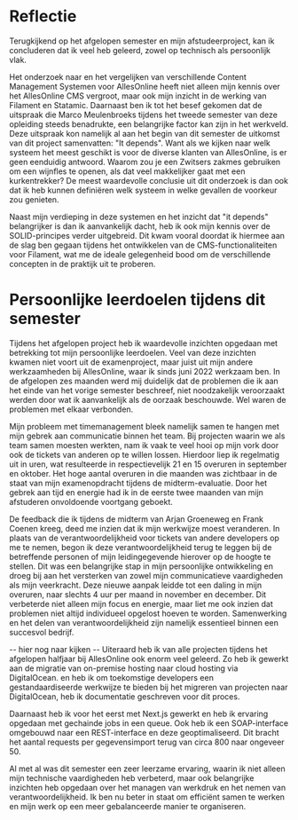 # Reflectie

Terugkijkend op het afgelopen semester en mijn afstudeerproject, kan ik concluderen dat ik veel heb geleerd, zowel op technisch als persoonlijk vlak.

Het onderzoek naar en het vergelijken van verschillende Content Management Systemen voor AllesOnline heeft niet alleen mijn kennis over het AllesOnline CMS vergroot, maar ook mijn inzicht in de werking van Filament en Statamic. Daarnaast ben ik tot het besef gekomen dat de uitspraak die Marco Meulenbroeks tijdens het tweede semester van deze opleiding steeds benadrukte, een belangrijke factor kan zijn in het werkveld. Deze uitspraak kon namelijk al aan het begin van dit semester de uitkomst van dit project samenvatten: "It depends". Want als we kijken naar welk systeem het meest geschikt is voor de diverse klanten van AllesOnline, is er geen eenduidig antwoord. Waarom zou je een Zwitsers zakmes gebruiken om een wijnfles te openen, als dat veel makkelijker gaat met een kurkentrekker? De meest waardevolle conclusie uit dit onderzoek is dan ook dat ik heb kunnen definiëren welk systeem in welke gevallen de voorkeur zou genieten.

Naast mijn verdieping in deze systemen en het inzicht dat "it depends" belangrijker is dan ik aanvankelijk dacht, heb ik ook mijn kennis over de SOLID-principes verder uitgebreid. Dit kwam vooral doordat ik hiermee aan de slag ben gegaan tijdens het ontwikkelen van de CMS-functionaliteiten voor Filament, wat me de ideale gelegenheid bood om de verschillende concepten in de praktijk uit te proberen.

# Persoonlijke leerdoelen tijdens dit semester
Tijdens het afgelopen project heb ik waardevolle inzichten opgedaan met betrekking tot mijn persoonlijke leerdoelen. Veel van deze inzichten kwamen niet voort uit de examenproject, maar juist uit mijn andere werkzaamheden bij AllesOnline, waar ik sinds juni 2022 werkzaam ben. In de afgelopen zes maanden werd mij duidelijk dat de problemen die ik aan het einde van het vorige semester beschreef, niet noodzakelijk veroorzaakt werden door wat ik aanvankelijk als de oorzaak beschouwde. Wel waren de problemen met elkaar verbonden.

Mijn probleem met timemanagement bleek namelijk samen te hangen met mijn gebrek aan communicatie binnen het team. Bij projecten waarin we als team samen moesten werkten, nam ik vaak te veel hooi op mijn vork door ook de tickets van anderen op te willen lossen. Hierdoor liep ik regelmatig uit in uren, wat resulteerde in respectievelijk 21 en 15 overuren in september en oktober. Het hoge aantal overuren in die maanden was zichtbaar in de staat van mijn examenopdracht tijdens de midterm-evaluatie. Door het gebrek aan tijd en energie had ik in de eerste twee maanden van mijn afstuderen onvoldoende voortgang geboekt.

De feedback die ik tijdens de midterm van Arjan Groeneweg en Frank Coenen kreeg, deed me inzien dat ik mijn werkwijze moest veranderen. In plaats van de verantwoordelijkheid voor tickets van andere developers op me te nemen, begon ik deze verantwoordelijkheid terug te leggen bij de betreffende personen of mijn leidingegevende hierover op de hoogte te stellen. Dit was een belangrijke stap in mijn persoonlijke ontwikkeling en droeg bij aan het versterken van zowel mijn communicatieve vaardigheden als mijn veerkracht. Deze nieuwe aanpak leidde tot een daling in mijn overuren, naar slechts 4 uur per maand in november en december. Dit verbeterde niet alleen mijn focus en energie, maar liet me ook inzien dat problemen niet altijd individueel opgelost hoeven te worden. Samenwerking en het delen van verantwoordelijkheid zijn namelijk essentieel binnen een succesvol bedrijf.


-- hier nog naar kijken -- 
Uiteraard heb ik van alle projecten tijdens het afgelopen halfjaar bij AllesOnline ook enorm veel geleerd. Zo heb ik gewerkt aan de migratie van on-premise hosting naar cloud hosting via DigitalOcean. en heb ik om toekomstige developers een gestandaardiseerde werkwijze te bieden bij het migreren van projecten naar DigitalOcean, heb ik documentatie geschreven voor dit proces.

Daarnaast heb ik voor het eerst met Next.js gewerkt en heb ik ervaring opgedaan met gechainde jobs in een queue. Ook heb ik een SOAP-interface omgebouwd naar een REST-interface en deze geoptimaliseerd. Dit bracht het aantal requests per gegevensimport terug van circa 800 naar ongeveer 50.

Al met al was dit semester een zeer leerzame ervaring, waarin ik niet alleen mijn technische vaardigheden heb verbeterd, maar ook belangrijke inzichten heb opgedaan over het managen van werkdruk en het nemen van verantwoordelijkheid. Ik ben nu beter in staat om efficiënt samen te werken en mijn werk op een meer gebalanceerde manier te organiseren.
